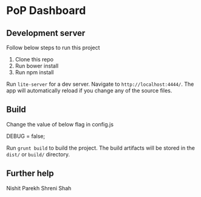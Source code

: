 # PoP Dashboard

## Development server

Follow below steps to run this project

1. Clone this repo
2. Run bower install
3. Run npm install

Run `lite-server` for a dev server. Navigate to `http://localhost:4444/`. The app will automatically reload if you change any of the source files.

## Build

Change the value of below flag in config.js

DEBUG = false;

Run `grunt build` to build the project. The build artifacts will be stored in the `dist/` or `build/` directory.

## Further help

Nishit Parekh
Shreni Shah
